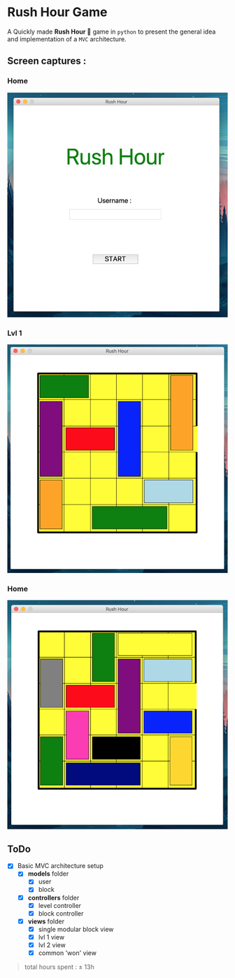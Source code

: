 # Rush Hour Game

A Quickly made **Rush Hour 🚗** game in `python` to present the general idea and implementation of a `MVC` architecture. 

## Screen captures :

### Home 
![home](img/home.png)

### Lvl 1 
![lvl1](img/Lvl1.png)

### Home 
![lvl2](img/Lvl2.png)

## ToDo 
- [X] Basic MVC architecture setup
  - [X] **models** folder
    - [x] user
    - [X] block
  - [X] **controllers** folder
    - [x] level controller
    - [X] block controller
  - [X] **views** folder
    - [X] single modular block view 
    - [X] lvl 1 view
    - [X] lvl 2 view
    - [X] common 'won' view 

> total hours spent : ± 13h 